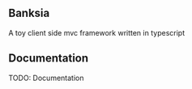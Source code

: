## Banksia

A toy client side mvc framework written in typescript


## Documentation

TODO: Documentation
